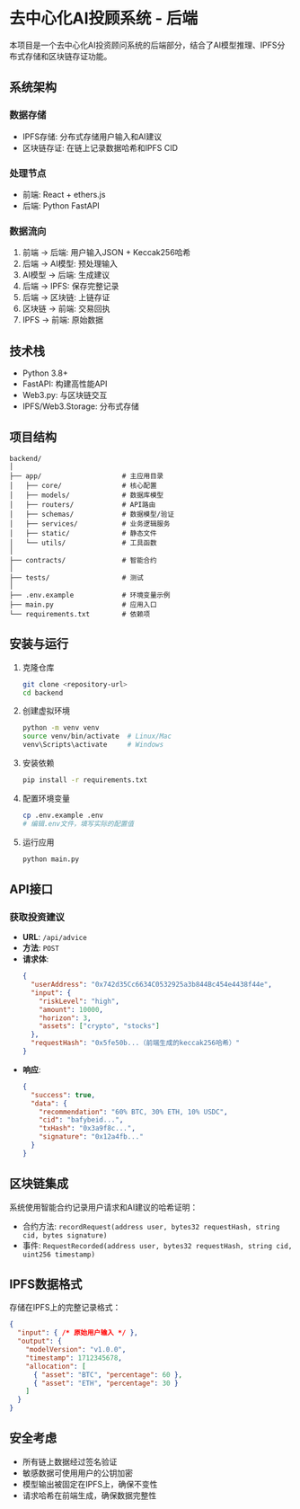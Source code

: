 # 去中心化AI投顾系统 - 后端

本项目是一个去中心化AI投资顾问系统的后端部分，结合了AI模型推理、IPFS分布式存储和区块链存证功能。

## 系统架构

### 数据存储
- IPFS存储: 分布式存储用户输入和AI建议
- 区块链存证: 在链上记录数据哈希和IPFS CID

### 处理节点
- 前端: React + ethers.js
- 后端: Python FastAPI

### 数据流向
1. 前端 -> 后端: 用户输入JSON + Keccak256哈希
2. 后端 -> AI模型: 预处理输入
3. AI模型 -> 后端: 生成建议
4. 后端 -> IPFS: 保存完整记录
5. 后端 -> 区块链: 上链存证
6. 区块链 -> 前端: 交易回执
7. IPFS -> 前端: 原始数据

## 技术栈

- Python 3.8+
- FastAPI: 构建高性能API
- Web3.py: 与区块链交互
- IPFS/Web3.Storage: 分布式存储

## 项目结构

```
backend/
│
├── app/                    # 主应用目录
│   ├── core/               # 核心配置
│   ├── models/             # 数据库模型
│   ├── routers/            # API路由
│   ├── schemas/            # 数据模型/验证
│   ├── services/           # 业务逻辑服务
│   ├── static/             # 静态文件
│   └── utils/              # 工具函数
│
├── contracts/              # 智能合约
│
├── tests/                  # 测试
│
├── .env.example            # 环境变量示例
├── main.py                 # 应用入口
└── requirements.txt        # 依赖项
```

## 安装与运行

1. 克隆仓库
   ```bash
   git clone <repository-url>
   cd backend
   ```

2. 创建虚拟环境
   ```bash
   python -m venv venv
   source venv/bin/activate  # Linux/Mac
   venv\Scripts\activate     # Windows
   ```

3. 安装依赖
   ```bash
   pip install -r requirements.txt
   ```

4. 配置环境变量
   ```bash
   cp .env.example .env
   # 编辑.env文件，填写实际的配置值
   ```

5. 运行应用
   ```bash
   python main.py
   ```

## API接口

### 获取投资建议

- **URL**: `/api/advice`
- **方法**: `POST`
- **请求体**:
  ```json
  {
    "userAddress": "0x742d35Cc6634C0532925a3b844Bc454e4438f44e",
    "input": {
      "riskLevel": "high",
      "amount": 10000,
      "horizon": 3,
      "assets": ["crypto", "stocks"]
    },
    "requestHash": "0x5fe50b...（前端生成的keccak256哈希）"
  }
  ```
- **响应**:
  ```json
  {
    "success": true,
    "data": {
      "recommendation": "60% BTC, 30% ETH, 10% USDC",
      "cid": "bafybeid...",
      "txHash": "0x3a9f8c...",
      "signature": "0x12a4fb..."
    }
  }
  ```

## 区块链集成

系统使用智能合约记录用户请求和AI建议的哈希证明：

- 合约方法: `recordRequest(address user, bytes32 requestHash, string cid, bytes signature)`
- 事件: `RequestRecorded(address user, bytes32 requestHash, string cid, uint256 timestamp)`

## IPFS数据格式

存储在IPFS上的完整记录格式：

```json
{
  "input": { /* 原始用户输入 */ },
  "output": {
    "modelVersion": "v1.0.0",
    "timestamp": 1712345678,
    "allocation": [
      { "asset": "BTC", "percentage": 60 },
      { "asset": "ETH", "percentage": 30 }
    ]
  }
}
```

## 安全考虑

- 所有链上数据经过签名验证
- 敏感数据可使用用户的公钥加密
- 模型输出被固定在IPFS上，确保不变性
- 请求哈希在前端生成，确保数据完整性

